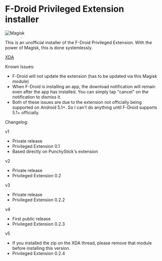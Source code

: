 # F-Droid Privileged Extension installer

![Magisk](http://i.imgur.com/WA4LBkF.png)

This is an unofficial installer of the F-Droid Privileged Extension. With the power of Magisk, this is done systemlessly.

[XDA](https://forum.xda-developers.com/apps/magisk/module-f-droid-privileged-extension-t3587068#post71796001)


Known Issues:

* F-Droid will not update the extension (has to be updated via this Magisk module)
* When F-Droid is installing an app, the download notification will remain even after the app has installed. You can simply tap "cancel" on the notification to dismiss it.
* Both of these issues are due to the extension not officially being supported on Android 5.1+. So I can't do anything until F-Droid supports 5.1+ officially.

Changelog:

v1
* Private release
* Privileged Extension 0.1
* Based directly on PunchyStick's extension


v2
* Private release
* Privileged Extension 0.2

v3
* Private release
* Privileged Extension 0.2.2

v4
* First public release
* Privileged Extension 0.2.3

v5
* If you installed the zip on the XDA thread, please remove that module before installing this version.
* Privileged Extension 0.2.4
